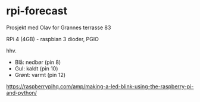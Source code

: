 # rpi-forecast
Prosjekt med Olav for
Grannes terrasse 83

RPi 4 (4GB) - raspbian
3 dioder, PGIO

hhv.
 - Blå: nedbør  (pin 8)
 - Gul: kaldt   (pin 10)
 - Grønt: varmt (pin 12)




https://raspberrypihq.com/amp/making-a-led-blink-using-the-raspberry-pi-and-python/
